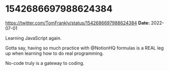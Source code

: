 # 1542686697988624384
https://twitter.com/TomFrankly/status/1542686697988624384
**Date:** 2022-07-01

Learning JavaScript again.

Gotta say, having so much practice with @NotionHQ formulas is a REAL leg up when learning how to do real programming.

No-code truly is a gateway to coding.

